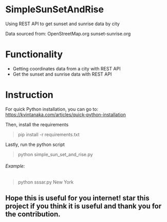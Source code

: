 # SimpleSunSetAndRise
Using REST API to get sunset and sunrise data by city

Data sourced from:
OpenStreetMap.org
sunset-sunrise.org

# Functionality
* Getting coordinates data from a city with REST API
* Get the sunset and sunrise data with REST API

# Instruction
For quick Python installation, you can go to:
https://kvintanaka.com/articles/quick-python-installation

Then, install the requirements
> pip install -r requirements.txt

Lastly, run the python script
> python simple_sun_set_and_rise.py <city>
  
###### Example:
> python sssar.py New York

## Hope this is useful for you internet! star this project if you think it is useful and thank you for the contribution.
